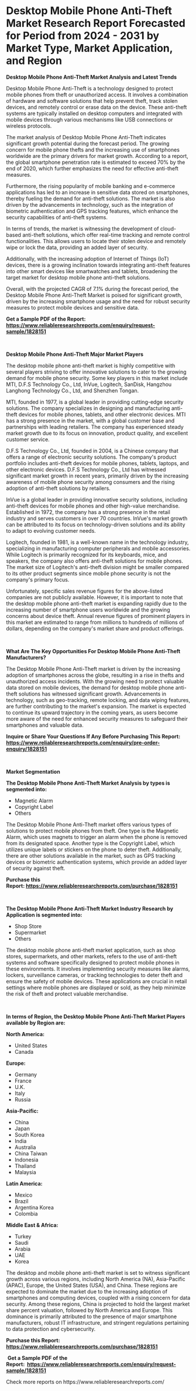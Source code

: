 <p><h1>Desktop Mobile Phone Anti-Theft Market Research Report Forecasted for Period from 2024 -  2031 by Market Type, Market Application, and Region</h1></p><p><strong>Desktop Mobile Phone Anti-Theft Market Analysis and Latest Trends</strong></p>
<p><p>Desktop Mobile Phone Anti-Theft is a technology designed to protect mobile phones from theft or unauthorized access. It involves a combination of hardware and software solutions that help prevent theft, track stolen devices, and remotely control or erase data on the device. These anti-theft systems are typically installed on desktop computers and integrated with mobile devices through various mechanisms like USB connections or wireless protocols.</p><p>The market analysis of Desktop Mobile Phone Anti-Theft indicates significant growth potential during the forecast period. The growing concern for mobile phone thefts and the increasing use of smartphones worldwide are the primary drivers for market growth. According to a report, the global smartphone penetration rate is estimated to exceed 70% by the end of 2020, which further emphasizes the need for effective anti-theft measures.</p><p>Furthermore, the rising popularity of mobile banking and e-commerce applications has led to an increase in sensitive data stored on smartphones, thereby fueling the demand for anti-theft solutions. The market is also driven by the advancements in technology, such as the integration of biometric authentication and GPS tracking features, which enhance the security capabilities of anti-theft systems.</p><p>In terms of trends, the market is witnessing the development of cloud-based anti-theft solutions, which offer real-time tracking and remote control functionalities. This allows users to locate their stolen device and remotely wipe or lock the data, providing an added layer of security.</p><p>Additionally, with the increasing adoption of Internet of Things (IoT) devices, there is a growing inclination towards integrating anti-theft features into other smart devices like smartwatches and tablets, broadening the target market for desktop mobile phone anti-theft solutions.</p><p>Overall, with the projected CAGR of 7.1% during the forecast period, the Desktop Mobile Phone Anti-Theft Market is poised for significant growth, driven by the increasing smartphone usage and the need for robust security measures to protect mobile devices and sensitive data.</p></p>
<p><strong>Get a Sample PDF of the Report:&nbsp; <a href="https://www.reliableresearchreports.com/enquiry/request-sample/1828151">https://www.reliableresearchreports.com/enquiry/request-sample/1828151</a></strong></p>
<p>&nbsp;</p>
<p><strong>Desktop Mobile Phone Anti-Theft Major Market Players</strong></p>
<p><p>The desktop mobile phone anti-theft market is highly competitive with several players striving to offer innovative solutions to cater to the growing demand for mobile phone security. Some key players in this market include MTI, D.F.S Technology Co., Ltd, InVue, Logitech, SanDisk, Hangzhou Langhong Technology Co., Ltd, and Shenzhen Tongan.</p><p>MTI, founded in 1977, is a global leader in providing cutting-edge security solutions. The company specializes in designing and manufacturing anti-theft devices for mobile phones, tablets, and other electronic devices. MTI has a strong presence in the market, with a global customer base and partnerships with leading retailers. The company has experienced steady market growth due to its focus on innovation, product quality, and excellent customer service.</p><p>D.F.S Technology Co., Ltd, founded in 2004, is a Chinese company that offers a range of electronic security solutions. The company's product portfolio includes anti-theft devices for mobile phones, tablets, laptops, and other electronic devices. D.F.S Technology Co., Ltd has witnessed significant market growth in recent years, primarily driven by the increasing awareness of mobile phone security among consumers and the rising adoption of anti-theft solutions by retailers.</p><p>InVue is a global leader in providing innovative security solutions, including anti-theft devices for mobile phones and other high-value merchandise. Established in 1972, the company has a strong presence in the retail industry and serves customers in over 70 countries. InVue's market growth can be attributed to its focus on technology-driven solutions and its ability to adapt to evolving customer needs.</p><p>Logitech, founded in 1981, is a well-known name in the technology industry, specializing in manufacturing computer peripherals and mobile accessories. While Logitech is primarily recognized for its keyboards, mice, and speakers, the company also offers anti-theft solutions for mobile phones. The market size of Logitech's anti-theft division might be smaller compared to its other product segments since mobile phone security is not the company's primary focus.</p><p>Unfortunately, specific sales revenue figures for the above-listed companies are not publicly available. However, it is important to note that the desktop mobile phone anti-theft market is expanding rapidly due to the increasing number of smartphone users worldwide and the growing concerns about device theft. Annual revenue figures of prominent players in this market are estimated to range from millions to hundreds of millions of dollars, depending on the company's market share and product offerings.</p></p>
<p>&nbsp;</p>
<p><strong>What Are The Key Opportunities For Desktop Mobile Phone Anti-Theft Manufacturers?</strong></p>
<p><p>The Desktop Mobile Phone Anti-Theft market is driven by the increasing adoption of smartphones across the globe, resulting in a rise in thefts and unauthorized access incidents. With the growing need to protect valuable data stored on mobile devices, the demand for desktop mobile phone anti-theft solutions has witnessed significant growth. Advancements in technology, such as geo-tracking, remote locking, and data wiping features, are further contributing to the market's expansion. The market is expected to continue its upward trajectory in the coming years, as users become more aware of the need for enhanced security measures to safeguard their smartphones and valuable data.</p></p>
<p><strong>Inquire or Share Your Questions If Any Before Purchasing This Report: <a href="https://www.reliableresearchreports.com/enquiry/pre-order-enquiry/1828151">https://www.reliableresearchreports.com/enquiry/pre-order-enquiry/1828151</a></strong></p>
<p>&nbsp;</p>
<p><strong>Market Segmentation</strong></p>
<p><strong>The Desktop Mobile Phone Anti-Theft Market Analysis by types is segmented into:</strong></p>
<p><ul><li>Magnetic Alarm</li><li>Copyright Label</li><li>Others</li></ul></p>
<p><p>The Desktop Mobile Phone Anti-Theft market offers various types of solutions to protect mobile phones from theft. One type is the Magnetic Alarm, which uses magnets to trigger an alarm when the phone is removed from its designated space. Another type is the Copyright Label, which utilizes unique labels or stickers on the phone to deter theft. Additionally, there are other solutions available in the market, such as GPS tracking devices or biometric authentication systems, which provide an added layer of security against theft.</p></p>
<p><strong>Purchase this Report:&nbsp;<a href="https://www.reliableresearchreports.com/purchase/1828151">https://www.reliableresearchreports.com/purchase/1828151</a></strong></p>
<p>&nbsp;</p>
<p><strong>The Desktop Mobile Phone Anti-Theft Market Industry Research by Application is segmented into:</strong></p>
<p><ul><li>Shop Store</li><li>Supermarket</li><li>Others</li></ul></p>
<p><p>The desktop mobile phone anti-theft market application, such as shop stores, supermarkets, and other markets, refers to the use of anti-theft systems and software specifically designed to protect mobile phones in these environments. It involves implementing security measures like alarms, lockers, surveillance cameras, or tracking technologies to deter theft and ensure the safety of mobile devices. These applications are crucial in retail settings where mobile phones are displayed or sold, as they help minimize the risk of theft and protect valuable merchandise.</p></p>
<p>&nbsp;</p>
<p><strong>In terms of Region, the Desktop Mobile Phone Anti-Theft Market Players available by Region are:</strong></p>
<p>
    <p> <strong> North America: </strong>
        <ul>
            <li>United States</li>
            <li>Canada</li>
        </ul>
        </p> 
    <p> <strong> Europe: </strong>
        <ul>
            <li>Germany</li>
            <li>France</li>
            <li>U.K.</li>
            <li>Italy</li>
            <li>Russia</li>
        </ul>
        </p> 
    <p> <strong> Asia-Pacific: </strong>
        <ul>
            <li>China</li>
            <li>Japan</li>
            <li>South Korea</li>
            <li>India</li>
            <li>Australia</li>
            <li>China Taiwan</li>
            <li>Indonesia</li>
            <li>Thailand</li>
            <li>Malaysia</li>
        </ul>
        </p> 
    <p> <strong> Latin America: </strong>
        <ul>
            <li>Mexico</li>
            <li>Brazil</li>
            <li>Argentina Korea</li>
            <li>Colombia</li>
        </ul>
        </p> 
    <p> <strong> Middle East & Africa: </strong>
        <ul>
            <li>Turkey</li>
            <li>Saudi</li>
            <li>Arabia</li>
            <li>UAE</li>
            <li>Korea</li>
        </ul>
    </p>
    </p>
<p><p>The desktop and mobile phone anti-theft market is set to witness significant growth across various regions, including North America (NA), Asia-Pacific (APAC), Europe, the United States (USA), and China. These regions are expected to dominate the market due to the increasing adoption of smartphones and computing devices, coupled with a rising concern for data security. Among these regions, China is projected to hold the largest market share percent valuation, followed by North America and Europe. This dominance is primarily attributed to the presence of major smartphone manufacturers, robust IT infrastructure, and stringent regulations pertaining to data protection and cybersecurity.</p></p>
<p><strong>Purchase this Report: <a href="https://www.reliableresearchreports.com/purchase/1828151">https://www.reliableresearchreports.com/purchase/1828151</a></strong></p>
<p>&nbsp;<strong>Get a Sample PDF of the Report:&nbsp;&nbsp;<a href="https://www.reliableresearchreports.com/enquiry/request-sample/1828151">https://www.reliableresearchreports.com/enquiry/request-sample/1828151</a></strong></p>
<p><strong></strong></p>
<p>Check more reports on https://www.reliableresearchreports.com/</p>